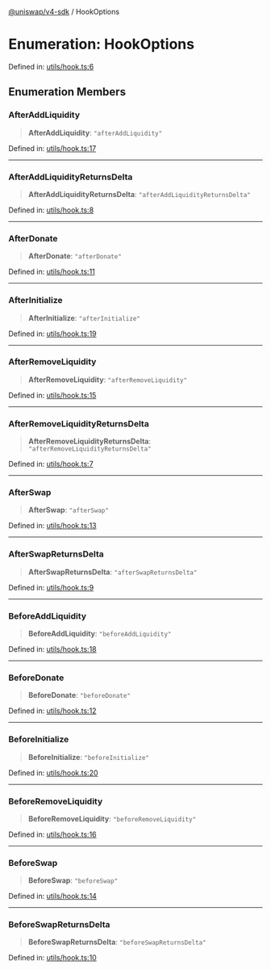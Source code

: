 [@uniswap/v4-sdk](https://github.com/Uniswap/sdks/tree/main/sdks/v4-sdk) / HookOptions

# Enumeration: HookOptions

Defined in: [utils/hook.ts:6](https://github.com/Uniswap/sdks/blob/c1c9f64f11640c79a680f539823458931629e6ed/sdks/v4-sdk/src/utils/hook.ts#L6)

## Enumeration Members

### AfterAddLiquidity

> **AfterAddLiquidity**: `"afterAddLiquidity"`

Defined in: [utils/hook.ts:17](https://github.com/Uniswap/sdks/blob/c1c9f64f11640c79a680f539823458931629e6ed/sdks/v4-sdk/src/utils/hook.ts#L17)

---

### AfterAddLiquidityReturnsDelta

> **AfterAddLiquidityReturnsDelta**: `"afterAddLiquidityReturnsDelta"`

Defined in: [utils/hook.ts:8](https://github.com/Uniswap/sdks/blob/c1c9f64f11640c79a680f539823458931629e6ed/sdks/v4-sdk/src/utils/hook.ts#L8)

---

### AfterDonate

> **AfterDonate**: `"afterDonate"`

Defined in: [utils/hook.ts:11](https://github.com/Uniswap/sdks/blob/c1c9f64f11640c79a680f539823458931629e6ed/sdks/v4-sdk/src/utils/hook.ts#L11)

---

### AfterInitialize

> **AfterInitialize**: `"afterInitialize"`

Defined in: [utils/hook.ts:19](https://github.com/Uniswap/sdks/blob/c1c9f64f11640c79a680f539823458931629e6ed/sdks/v4-sdk/src/utils/hook.ts#L19)

---

### AfterRemoveLiquidity

> **AfterRemoveLiquidity**: `"afterRemoveLiquidity"`

Defined in: [utils/hook.ts:15](https://github.com/Uniswap/sdks/blob/c1c9f64f11640c79a680f539823458931629e6ed/sdks/v4-sdk/src/utils/hook.ts#L15)

---

### AfterRemoveLiquidityReturnsDelta

> **AfterRemoveLiquidityReturnsDelta**: `"afterRemoveLiquidityReturnsDelta"`

Defined in: [utils/hook.ts:7](https://github.com/Uniswap/sdks/blob/c1c9f64f11640c79a680f539823458931629e6ed/sdks/v4-sdk/src/utils/hook.ts#L7)

---

### AfterSwap

> **AfterSwap**: `"afterSwap"`

Defined in: [utils/hook.ts:13](https://github.com/Uniswap/sdks/blob/c1c9f64f11640c79a680f539823458931629e6ed/sdks/v4-sdk/src/utils/hook.ts#L13)

---

### AfterSwapReturnsDelta

> **AfterSwapReturnsDelta**: `"afterSwapReturnsDelta"`

Defined in: [utils/hook.ts:9](https://github.com/Uniswap/sdks/blob/c1c9f64f11640c79a680f539823458931629e6ed/sdks/v4-sdk/src/utils/hook.ts#L9)

---

### BeforeAddLiquidity

> **BeforeAddLiquidity**: `"beforeAddLiquidity"`

Defined in: [utils/hook.ts:18](https://github.com/Uniswap/sdks/blob/c1c9f64f11640c79a680f539823458931629e6ed/sdks/v4-sdk/src/utils/hook.ts#L18)

---

### BeforeDonate

> **BeforeDonate**: `"beforeDonate"`

Defined in: [utils/hook.ts:12](https://github.com/Uniswap/sdks/blob/c1c9f64f11640c79a680f539823458931629e6ed/sdks/v4-sdk/src/utils/hook.ts#L12)

---

### BeforeInitialize

> **BeforeInitialize**: `"beforeInitialize"`

Defined in: [utils/hook.ts:20](https://github.com/Uniswap/sdks/blob/c1c9f64f11640c79a680f539823458931629e6ed/sdks/v4-sdk/src/utils/hook.ts#L20)

---

### BeforeRemoveLiquidity

> **BeforeRemoveLiquidity**: `"beforeRemoveLiquidity"`

Defined in: [utils/hook.ts:16](https://github.com/Uniswap/sdks/blob/c1c9f64f11640c79a680f539823458931629e6ed/sdks/v4-sdk/src/utils/hook.ts#L16)

---

### BeforeSwap

> **BeforeSwap**: `"beforeSwap"`

Defined in: [utils/hook.ts:14](https://github.com/Uniswap/sdks/blob/c1c9f64f11640c79a680f539823458931629e6ed/sdks/v4-sdk/src/utils/hook.ts#L14)

---

### BeforeSwapReturnsDelta

> **BeforeSwapReturnsDelta**: `"beforeSwapReturnsDelta"`

Defined in: [utils/hook.ts:10](https://github.com/Uniswap/sdks/blob/c1c9f64f11640c79a680f539823458931629e6ed/sdks/v4-sdk/src/utils/hook.ts#L10)
